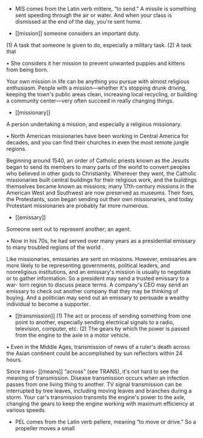 - MIS comes from the Latin verb mittere, “to send.” A missile is something sent speeding through the
air or water. And when your class is dismissed at the end of the day, you're sent home.

- [[mission]] 
someone considers an important duty. 

 (1) A task that someone is given to do, especially a military task. (2) A task that

• She considers it her mission to prevent unwanted puppies and kittens from being born. 

Your own mission in life can be anything you pursue with almost religious enthusiasm. People with a
mission—whether it's stopping drunk driving, keeping the town's public areas clean, increasing local
recycling, or building a community center—very often succeed in really changing things.

- [[missionary]] 

 A person undertaking a mission, and especially a religious missionary. 

• North American missionaries have been working in Central America for decades, and you can find
their churches in even the most remote jungle regions. 

Beginning around 1540, an order of Catholic priests known as the Jesuits began to send its members
to many parts of the world to convert peoples who believed in other gods to Christianity. Wherever
they went, the Catholic missionaries built central buildings for their religious work, and the buildings
themselves  became  known  as  missions;  many  17th-century  missions  in  the  American  West  and
Southwest are now preserved as museums. Their foes, the Protestants, soon began sending out their
own missionaries, and today Protestant missionaries are probably far more numerous.

- [[emissary]] 

 Someone sent out to represent another; an agent. 

• Now in his 70s, he had served over many years as a presidential emissary to many troubled regions
of the world . 

Like  missionaries,  emissaries  are  sent  on  missions.  However,  emissaries  are  more  likely  to  be
representing governments, political leaders, and nonreligious institutions, and an emissary's mission
is usually to negotiate or to gather information. So a president may send a trusted emissary to a war-
torn  region  to  discuss  peace  terms.  A  company's  CEO  may  send  an  emissary  to  check  out  another
company that they may be thinking of buying. And a politician may send out an emissary to persuade a
wealthy individual to become a supporter.

- [[transmission]] 
  (1)  The  act  or  process  of  sending  something  from  one  point  to
another, especially sending electrical signals to a radio, television, computer, etc. (2) The gears by
which the power is passed from the engine to the axle in a motor vehicle. 

• Even in the Middle Ages, transmission of news of a ruler's death across the Asian continent could
be accomplished by sun reflectors within 24 hours. 

Since trans- [[means]] “across” (see TRANS), it's not hard to see the meaning of transmission. Disease
transmission occurs when an infection passes from one living thing to another. TV signal transmission
can be interrupted by tree leaves, including moving leaves and branches during a storm. Your car's
transmission transmits the engine's power to the axle, changing the gears to keep the engine working
with maximum efficiency at various speeds.

- PEL comes from the Latin verb pellere, meaning “to move or drive.” So a propeller moves a small
